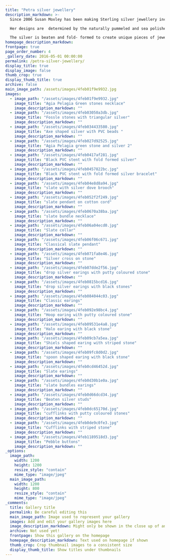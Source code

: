 ```yaml
---
title: "Petra silver jewellery"
description_markdown: >-
  Since 2006 Susan Moxley has been making Sterling silver jewellery incorporating beach pebbles, slate and pummice from Greece.

  Her designs are  determined by the naturally pummeled and sea polished pebbles which she carefully selects and matches. 

  The silver is beaten and fold- formed to create unique pieces of jewelley that speak with the same voice as her two dimentional work.
homepage_description_markdown: 
frontpage: true
page_order_number: 4
_gallery_date: 2016-05-01 00:00:00
permalink: /petra-silver-jewellery/
display_title: true
display_image: false
thumb_crop: true
display_thumb_title: true
archive: false
main_image_path: /assets/images/4feb01f9e9932.jpg
images:
  - image_path: "/assets/images/4feb01f9e9932.jpg"
    image_title: "Agia Pelagia Green stones necklace"
    image_description_markdown: ""
  - image_path: "/assets/images/4feb03050a3db.jpg"
    image_title: "Fossle stones with triangular silver"
    image_description_markdown: ""
  - image_path: "/assets/images/4feb034433580.jpg"
    image_title: "Axe shaped silver with PVC beads "
    image_description_markdown: ""
  - image_path: "/assets/images/4feb027d92525.jpg"
    image_title: "Agia Pelagia green stone and silver 2"
    image_description_markdown: ""
  - image_path: "/assets/images/4feb0417af281.jpg"
    image_title: "Black PVC stent with fold formed silver"
    image_description_markdown: ""
  - image_path: "/assets/images/4feb0457822bc.jpg"
    image_title: "Black PVC stent with fold formed silver bracelet"
    image_description_markdown: ""
  - image_path: "/assets/images/4feb04e8d8a94.jpg"
    image_title: "slate with silver dove brooch"
    image_description_markdown: ""
  - image_path: "/assets/images/4feb052f2f249.jpg"
    image_title: "slate pendant on cotton cord"
    image_description_markdown: ""
  - image_path: "/assets/images/4feb0670a38ba.jpg"
    image_title: "slate bundle necklace"
    image_description_markdown: ""
  - image_path: "/assets/images/4feb06a04ecd0.jpg"
    image_title: "Slate collar"
    image_description_markdown: ""
  - image_path: "/assets/images/4feb06f06c671.jpg"
    image_title: "Classical slate pendant"
    image_description_markdown: ""
  - image_path: "/assets/images/4feb071fa8e46.jpg"
    image_title: "Silver cross on stone"
    image_description_markdown: ""
  - image_path: "/assets/images/4feb07dde2f56.jpg"
    image_title: "drop silver earings with putty coloured stone"
    image_description_markdown: ""
  - image_path: "/assets/images/4feb0815bcd16.jpg"
    image_title: "drop silver earings with black stones"
    image_description_markdown: ""
  - image_path: "/assets/images/4feb084044c03.jpg"
    image_title: "Classic earings"
    image_description_markdown: ""
  - image_path: "/assets/images/4feb092e98bc4.jpg"
    image_title: "Hoop earing with putty coloured stone"
    image_description_markdown: ""
  - image_path: "/assets/images/4feb09531e4a8.jpg"
    image_title: "Halo earing with black stone"
    image_description_markdown: ""
  - image_path: "/assets/images/4feb09cb7a5ea.jpg"
    image_title: "Shiels shaped earing with striped stone"
    image_description_markdown: ""
  - image_path: "/assets/images/4feb09fc8d0d2.jpg"
    image_title: "spoon shaped earing with black stone"
    image_description_markdown: ""
  - image_path: "/assets/images/4feb0cd46452d.jpg"
    image_title: "Slate earings"
    image_description_markdown: ""
  - image_path: "/assets/images/4feb0d30b1e0a.jpg"
    image_title: "slate bundles earings"
    image_description_markdown: ""
  - image_path: "/assets/images/4feb0d66dcd34.jpg"
    image_title: "Beaten silver studs"
    image_description_markdown: ""
  - image_path: "/assets/images/4feb0dc65170d.jpg"
    image_title: "cufflinks with putty coloured stones"
    image_description_markdown: ""
  - image_path: "/assets/images/4feb0de9c0fe3.jpg"
    image_title: "Cufflinks with striped stone"
    image_description_markdown: ""
  - image_path: "/assets/images/4feb1189518d3.jpg"
    image_title: "Pebble buttons"
    image_description_markdown: ""
_options:
  image_path:
    width: 1200
    height: 1200
    resize_style: "contain"
    mime_type: "image/jpeg"
  main_image_path:
    width: 1200
    height: 800
    resize_style: "contain"
    mime_type: "image/jpeg"
_comments:
  title: Gallery title
  permalink: Be careful editing this
  main_image_path: Image used to represent your gallery
  images: Add and edit your gallery images here
  image_description_markdown: Might only be shown in the close up of an image
  archive: Not used yet!
  frontpage: Show this gallery on the homepage
  homepage_description_markdown: Text used on homepage if shown
  thumb_crop: Crop thumbnail images to a consistent size
  display_thumb_title: Show titles under thumbnails
---
```

